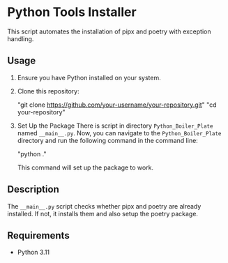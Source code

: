 # Python Tools Installer

This script automates the installation of pipx and poetry with exception handling.

## Usage

1. Ensure you have Python installed on your system.

2. Clone this repository:

    "git clone https://github.com/your-username/your-repository.git"
    "cd your-repository"

3. Set Up the Package
    There is script in directory `Python_Boiler_Plate` named `__main__.py`. Now, you can navigate to the `Python_Boiler_Plate` directory and run the following command in the command line:

    "python ."
    
    This command will set up the package to work.

## Description

The `__main__.py` script checks whether pipx and poetry are already installed. If not, it installs them and also setup the poetry package.

## Requirements

- Python 3.11
